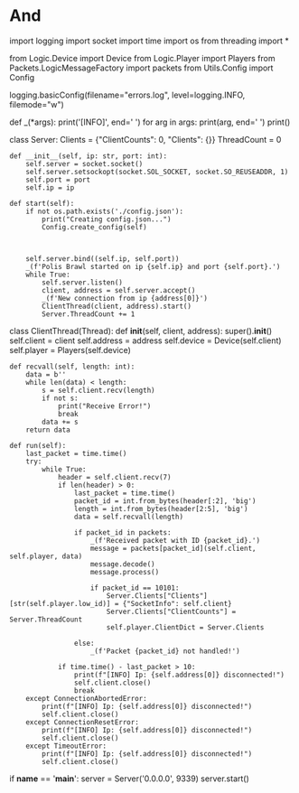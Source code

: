 # And
import logging
import socket
import time
import os
from threading import *

from Logic.Device import Device
from Logic.Player import Players
from Packets.LogicMessageFactory import packets
from Utils.Config import Config

logging.basicConfig(filename="errors.log", level=logging.INFO, filemode="w")


def _(*args):
	print('[INFO]', end=' ')
	for arg in args:
		print(arg, end=' ')
	print()


class Server:
	Clients = {"ClientCounts": 0, "Clients": {}}
	ThreadCount = 0

	def __init__(self, ip: str, port: int):
		self.server = socket.socket()
		self.server.setsockopt(socket.SOL_SOCKET, socket.SO_REUSEADDR, 1)
		self.port = port
		self.ip = ip

	def start(self):
		if not os.path.exists('./config.json'):
			print("Creating config.json...")
			Config.create_config(self)



		self.server.bind((self.ip, self.port))
		_(f'Polis Brawl started on ip {self.ip} and port {self.port}.')
		while True:
			self.server.listen()
			client, address = self.server.accept()
			_(f'New connection from ip {address[0]}')
			ClientThread(client, address).start()
			Server.ThreadCount += 1


class ClientThread(Thread):
	def __init__(self, client, address):
		super().__init__()
		self.client = client
		self.address = address
		self.device = Device(self.client)
		self.player = Players(self.device)

	def recvall(self, length: int):
		data = b''
		while len(data) < length:
			s = self.client.recv(length)
			if not s:
				print("Receive Error!")
				break
			data += s
		return data

	def run(self):
		last_packet = time.time()
		try:
			while True:
				header = self.client.recv(7)
				if len(header) > 0:
					last_packet = time.time()
					packet_id = int.from_bytes(header[:2], 'big')
					length = int.from_bytes(header[2:5], 'big')
					data = self.recvall(length)

					if packet_id in packets:
						_(f'Received packet with ID {packet_id}.')
						message = packets[packet_id](self.client, self.player, data)
						message.decode()
						message.process()

						if packet_id == 10101:
							Server.Clients["Clients"][str(self.player.low_id)] = {"SocketInfo": self.client}
							Server.Clients["ClientCounts"] = Server.ThreadCount
							self.player.ClientDict = Server.Clients

					else:
						_(f'Packet {packet_id} not handled!')

				if time.time() - last_packet > 10:
					print(f"[INFO] Ip: {self.address[0]} disconnected!")
					self.client.close()
					break
		except ConnectionAbortedError:
			print(f"[INFO] Ip: {self.address[0]} disconnected!")
			self.client.close()
		except ConnectionResetError:
			print(f"[INFO] Ip: {self.address[0]} disconnected!")
			self.client.close()
		except TimeoutError:
			print(f"[INFO] Ip: {self.address[0]} disconnected!")
			self.client.close()


if __name__ == '__main__':
	server = Server('0.0.0.0', 9339)
	server.start()
